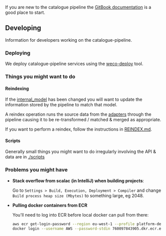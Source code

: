 If you are new to the catalogue pipeline the [GitBook documentation](https://docs.wellcomecollection.org/catalogue-pipeline) is a good place to start.

## Developing

Information for developers working on the catalogue-pipeline.

### Deploying

We deploy catalogue-pipeline services using the [weco-deploy](https://github.com/wellcomecollection/weco-deploy) tool.

### Things you might want to do

#### Reindexing

If the [internal_model](./common/internal_model) has been changed you will want to update the information stored by the pipeline to match that model.

A reindex operation runs the source data from the [adapters](docs/adapters/README.md) through the pipeline causing it to be re-transformed / matched & merged as appropriate.

If you want to perform a reindex, follow the instructions in [REINDEX.md](REINDEX.md).

#### Scripts

Generally small things you might want to do irregularly involving the
API & data are in [./scripts](./scripts)

### Problems you might have

* **Stack overflow from scalac \(in IntelliJ\) when building projects**:

  Go to `Settings > Build, Execution, Deployment > Compiler` and change
  `Build process heap size (Mbytes)` to something large, eg 2048.

* **Pulling docker containers from ECR**

  You'll need to log into ECR before local docker can pull from there:

  ```bash
  aws ecr get-login-password --region eu-west-1 --profile platform-dev | \
  docker login --username AWS --password-stdin 760097843905.dkr.ecr.eu-west-1.amazonaws.com
  ```
